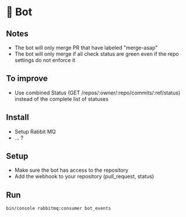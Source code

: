 🤖 Bot
=====

Notes
--------------

- The bot will only merge PR that have labeled "merge-asap"
- The bot will only merge if all check status are green even if the repo settings do not enforce it


To improve
--------------

- Use combined Status (GET /repos/:owner/:repo/commits/:ref/status) instead of the complete list of statuses 


Install
--------------

- Setup Rabbit MQ
- ... ?

Setup
--------------

- Make sure the bot has access to the repository
- Add the webhook to your repository (pull_request, status)


Run
--------------

`bin/console rabbitmq:consumer bot_events`

